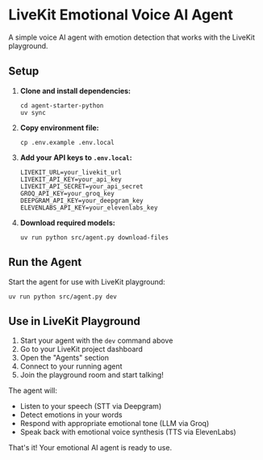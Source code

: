 # LiveKit Emotional Voice AI Agent

A simple voice AI agent with emotion detection that works with the LiveKit playground.

## Setup

1. **Clone and install dependencies:**

   ```console
   cd agent-starter-python
   uv sync
   ```

2. **Copy environment file:**

   ```console
   cp .env.example .env.local
   ```

3. **Add your API keys to `.env.local`:**

   ```
   LIVEKIT_URL=your_livekit_url
   LIVEKIT_API_KEY=your_api_key
   LIVEKIT_API_SECRET=your_api_secret
   GROQ_API_KEY=your_groq_key
   DEEPGRAM_API_KEY=your_deepgram_key
   ELEVENLABS_API_KEY=your_elevenlabs_key
   ```

4. **Download required models:**
   ```console
   uv run python src/agent.py download-files
   ```

## Run the Agent

Start the agent for use with LiveKit playground:

```console
uv run python src/agent.py dev
```

## Use in LiveKit Playground

1. Start your agent with the `dev` command above
2. Go to your LiveKit project dashboard
3. Open the "Agents" section
4. Connect to your running agent
5. Join the playground room and start talking!

The agent will:

- Listen to your speech (STT via Deepgram)
- Detect emotions in your words
- Respond with appropriate emotional tone (LLM via Groq)
- Speak back with emotional voice synthesis (TTS via ElevenLabs)

That's it! Your emotional AI agent is ready to use.
